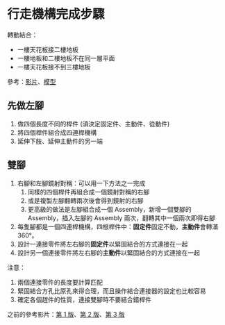 # 行走機構完成步驟

轉動結合：
* 一樓天花板接二樓地板
* 一樓地板和二樓地板不在同一層平面
* 一樓天花板接不到三樓地板

參考：[影片](https://youtube.com/shorts/H1iwLd8_MyQ?feature=share)、[模型](https://cad.onshape.com/documents/4c110d09bdf5554a7430363d/w/c4e2f10b63d866876f8b7ca0/e/fdd9f35863b2bc35ee63c351?renderMode=0&uiState=656fe0be07e9a2349c6a81a0)

## 先做左腳

1. 做四個長度不同的桿件 (須決定固定件、主動件、從動件)
2. 將四個桿件組合成四連桿機構
3. 延伸下肢、延伸主動件的另一端

## 雙腳

1. 右腳和左腳鏡射對稱：可以用一下方法之一完成
   1. 同樣的四個桿件再組合成一個鏡射對稱的右腳
   2. 或是複製左腳翻轉兩次後會得到鏡射的右腳
   3. 更高級的做法是左腳組合成一個 Assembly，新增一個雙腳的 Assembly，插入左腳的 Assembly 兩次，翻轉其中一個兩次即得右腳
2. 每隻腳都是一個四連桿機構，四根桿件中：**固定件**固定不動，**主動件**會轉滿 360&deg;。 
3. 設計一連接零件將左右腳的**固定件**以緊固結合的方式連接在一起
4. 設計另一個連接零件將左右腳的**主動件**以緊固結合的方式連接在一起

注意：

1. 兩個連接零件的長度要計算匹配
2. 緊固結合方孔比原孔來得合理，而且操作結合連接器的設定也比較容易  
3. 確定各個趕件的性質，連接雙腳時不要結合錯桿件

之前的參考影片：[第 1 版](https://www.youtube.com/watch?v=Lr9cCsh8WKs&authuser=0)、[第 2 版](https://youtube.com/shorts/2CAeg648HeE?feature=share&authuser=0)、[第 3 版](https://youtube.com/shorts/9pnYUpbbxhY?feature=share&authuser=0)